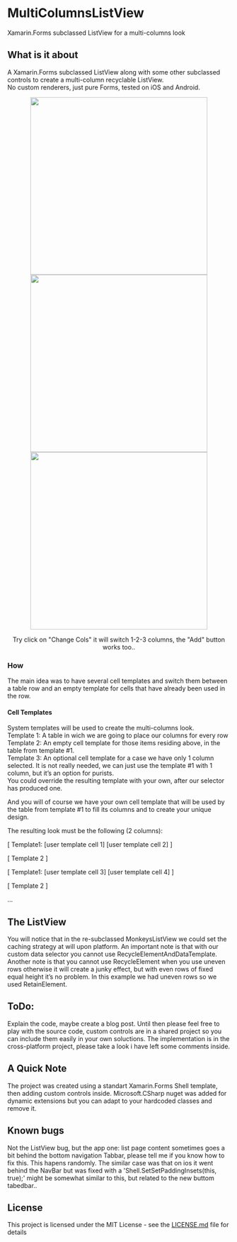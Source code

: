 # MultiColumnsListView
Xamarin.Forms subclassed ListView for a multi-columns look

## What is it about

A Xamarin.Forms subclassed ListView along with some other subclassed controls to create a multi-column recyclable ListView.<br>
No custom renderers, just pure Forms, tested on iOS and Android.

<p align="center">
  <img height="400" src="https://github.com/taublast/MultiColumnsListView/blob/master/Screenshot_1555781169.jpg">
  <img height="400" src="https://github.com/taublast/MultiColumnsListView/blob/master/Screenshot_1555781171.jpg">
  <img height="400" src="https://github.com/taublast/MultiColumnsListView/blob/master/Screenshot_1555781163.jpg">
</p>

<p align="center">
  Try click on "Change Cols" it will switch 1-2-3 columns, the "Add" button works too..
</p>

### How

The main idea was to have several cell templates and switch them between a table row and an empty template for cells that have already been used in the row. 

#### Cell Templates

System templates will be used to create the multi-columns look.<br>
Template 1: A table in wich we are going to place our columns for every row<br>
Template 2: An empty cell template for those items residing above, in the table from template #1.<br>
Template 3: An optional cell template for a case we have only 1 column selected. It is not really needed, we can just use the template #1 with 1 column, but it’s an option for purists.<br>
You could override the resulting template with your own, after our selector has produced one.<br>

And you will of course we have your own cell template that will be used by the table from template #1 to fill its columns and to create your unique design.<br>

The resulting look must be the following (2 columns):

[ Template1: [user template cell 1] [user template cell 2] ]

[ Template 2 ]

[ Template1: [user template cell 3] [user template cell 4] ]

[ Template 2 ]

…

## The ListView

You will notice that in the re-subclassed MonkeysListView we could set the caching strategy at will upon platform.
An important note is that with our custom data selector you cannot use RecycleElementAndDataTemplate. 
Another note is that you cannot use RecycleElement when you use uneven rows otherwise it will create a junky effect, but with even rows of fixed equal height it’s no problem. In this example we had uneven rows so we used RetainElement. 


## ToDo: 

Explain the code, maybe create a blog post. 
Until then please feel free to play with the source code, custom controls are in a shared project  so you can include them easily in your own soluctions.
The implementation is in the cross-platform project, please take a look i have left some comments inside.


## A Quick Note

The project was created using a standart Xamarin.Forms Shell template, then adding custom controls inside. 
Microsoft.CSharp nuget was added for dynamic extensions but you can adapt to your hardcoded classes and remove it.

## Known bugs

Not the ListView bug, but the app one: list page content sometimes goes a bit behind the bottom navigation Tabbar, please tell me if you know how to fix this. This hapens randomly. The similar case was that on ios it went behind the NavBar but was fixed with a 'Shell.SetSetPaddingInsets(this, true);' might be somewhat similar to this, but related to the new buttom tabedbar..

## License

This project is licensed under the MIT License - see the [LICENSE.md](LICENSE.md) file for details
